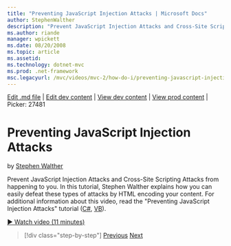 ```yaml
---
title: "Preventing JavaScript Injection Attacks | Microsoft Docs"
author: StephenWalther
description: "Prevent JavaScript Injection Attacks and Cross-Site Scripting Attacks from happening to you. In this tutorial, Stephen Walther explains how you can easily de..."
ms.author: riande
manager: wpickett
ms.date: 08/20/2008
ms.topic: article
ms.assetid: 
ms.technology: dotnet-mvc
ms.prod: .net-framework
msc.legacyurl: /mvc/videos/mvc-2/how-do-i/preventing-javascript-injection-attacks
---
```

[Edit .md file](C:\Projects\msc\dev\Msc.Www\Web.ASP\App_Data\github\mvc\videos\mvc-2\how-do-i\preventing-javascript-injection-attacks.md) | [Edit dev content](http://www.aspdev.net/umbraco#/content/content/edit/26694) | [View dev content](http://docs.aspdev.net/tutorials/mvc/videos/mvc-2/how-do-i/preventing-javascript-injection-attacks.html) | [View prod content](http://www.asp.net/mvc/videos/mvc-2/how-do-i/preventing-javascript-injection-attacks) | Picker: 27481

Preventing JavaScript Injection Attacks
====================
by [Stephen Walther](https://github.com/StephenWalther)

Prevent JavaScript Injection Attacks and Cross-Site Scripting Attacks from happening to you. In this tutorial, Stephen Walther explains how you can easily defeat these types of attacks by HTML encoding your content. For additional information about this video, read the "Preventing JavaScript Injection Attacks" tutorial ([C#](../../../overview/older-versions-1/security/preventing-javascript-injection-attacks-cs.md), [VB](../../../overview/older-versions-1/security/preventing-javascript-injection-attacks-vb.md)).

[&#9654; Watch video (11 minutes)](https://channel9.msdn.com/Blogs/ASP-NET-Site-Videos/preventing-javascript-injection-attacks)

>[!div class="step-by-step"] [Previous](an-introduction-to-url-routing.md) [Next](creating-unit-tests-for-aspnet-mvc-applications.md)